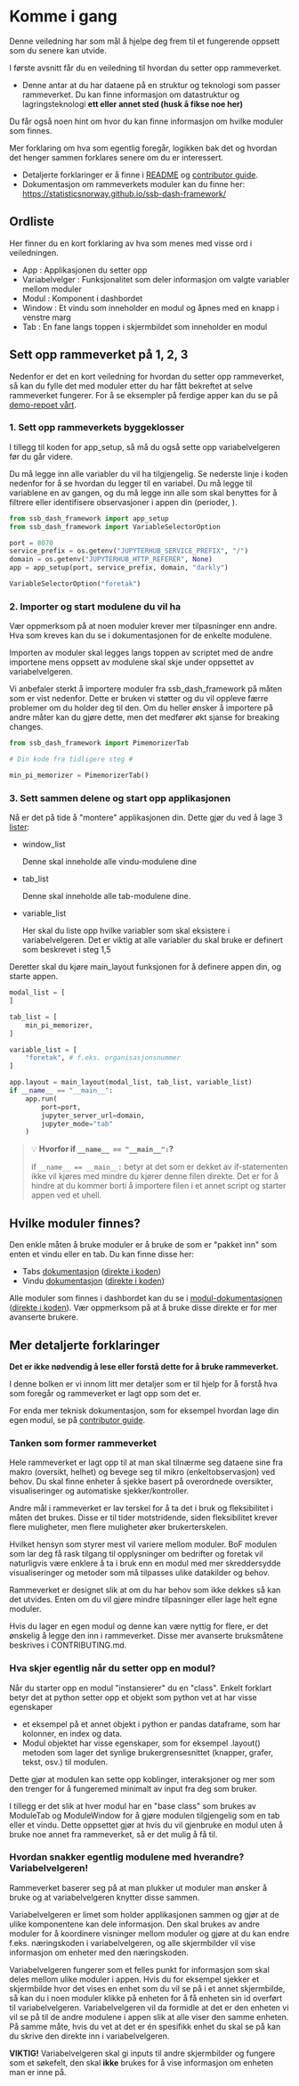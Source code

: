 # Komme i gang

Denne veiledning har som mål å hjelpe deg frem til et fungerende oppsett som du senere kan utvide.

I første avsnitt får du en veiledning til hvordan du setter opp rammeverket.
- Denne antar at du har dataene på en struktur og teknologi som passer rammeverket. Du kan finne informasjon om datastruktur og lagringsteknologi **ett eller annet sted (husk å fikse noe her)**

Du får også noen hint om hvor du kan finne informasjon om hvilke moduler som finnes.

Mer forklaring om hva som egentlig foregår, logikken bak det og hvordan det henger sammen forklares senere om du er interessert.
- Detaljerte forklaringer er å finne i [README] og [contributor guide].
- Dokumentasjon om rammeverkets moduler kan du finne her: https://statisticsnorway.github.io/ssb-dash-framework/

## Ordliste

Her finner du en kort forklaring av hva som menes med visse ord i veiledningen.

- App : Applikasjonen du setter opp
- Variabelvelger : Funksjonalitet som deler informasjon om valgte variabler mellom moduler
- Modul : Komponent i dashbordet
- Window : Et vindu som inneholder en modul og åpnes med en knapp i venstre marg
- Tab : En fane langs toppen i skjermbildet som inneholder en modul

## Sett opp rammeverket på 1, 2, 3

Nedenfor er det en kort veiledning for hvordan du setter opp rammeverket, så kan du fylle det med moduler etter du har fått bekreftet at selve rammeverket fungerer. For å se eksempler på ferdige apper kan du se på [demo-repoet vårt](https://github.com/statisticsnorway/demo-ssb-dash).

### 1. Sett opp rammeverkets byggeklosser

I tillegg til koden for app_setup, så må du også sette opp variabelvelgeren før du går videre.

Du må legge inn alle variabler du vil ha tilgjengelig. Se nederste linje i koden nedenfor for å se hvordan du legger til en variabel. Du må legge til variablene en av gangen, og du må legge inn alle som skal benyttes for å filtrere eller identifisere observasjoner i appen din (perioder, ).

```python
from ssb_dash_framework import app_setup
from ssb_dash_framework import VariableSelectorOption

port = 8070
service_prefix = os.getenv("JUPYTERHUB_SERVICE_PREFIX", "/")
domain = os.getenv("JUPYTERHUB_HTTP_REFERER", None)
app = app_setup(port, service_prefix, domain, "darkly")

VariableSelectorOption("foretak")
```

### 2. Importer og start modulene du vil ha

Vær oppmerksom på at noen moduler krever mer tilpasninger enn andre. Hva som kreves kan du se i dokumentasjonen for de enkelte modulene.

Importen av moduler skal legges langs toppen av scriptet med de andre importene mens oppsett av modulene skal skje under oppsettet av variabelvelgeren.

Vi anbefaler sterkt å importere moduler fra ssb_dash_framework på måten som er vist nedenfor. Dette er bruken vi støtter og du vil oppleve færre problemer om du holder deg til den. Om du heller ønsker å importere på andre måter kan du gjøre dette, men det medfører økt sjanse for breaking changes.

```python
from ssb_dash_framework import PimemorizerTab

# Din kode fra tidligere steg #

min_pi_memorizer = PimemorizerTab()
```

### 3. Sett sammen delene og start opp applikasjonen

Nå er det på tide å "montere" applikasjonen din. Dette gjør du ved å lage 3 [lister](https://realpython.com/python-list/):
- window_list

    Denne skal inneholde alle vindu-modulene dine

- tab_list

    Denne skal inneholde alle tab-modulene dine.

- variable_list

    Her skal du liste opp hvilke variabler som skal eksistere i variabelvelgeren. Det er viktig at alle variabler du skal bruke er definert som beskrevet i steg 1,5

Deretter skal du kjøre main_layout funksjonen for å definere appen din, og starte appen.

```python
modal_list = [
]

tab_list = [
    min_pi_memorizer,
]

variable_list = [
    "foretak", # f.eks. organisasjonsnummer
]

app.layout = main_layout(modal_list, tab_list, variable_list)
if __name__ == "__main__":
    app.run(
        port=port,
        jupyter_server_url=domain,
        jupyter_mode="tab"
    )
```

> 💡 **Hvorfor if ```__name__ == "__main__":```?**
>
> if ```__name__ == __main__:``` betyr at det som er dekket av if-statementen ikke vil kjøres med mindre du kjører denne filen direkte. Det er for å hindre at du kommer borti å importere filen i et annet script og starter appen ved et uhell.


## Hvilke moduler finnes?

Den enkle måten å bruke moduler er å bruke de som er "pakket inn" som enten et vindu eller en tab. Du kan finne disse her:
- Tabs [dokumentasjon](https://statisticsnorway.github.io/ssb-dash-framework/ssb_dash_framework.tabs.html) ([direkte i koden](https://github.com/statisticsnorway/ssb-dash-framework/tree/main/src/ssb_dash_framework/tabs))
- Vindu [dokumentasjon](https://statisticsnorway.github.io/ssb-dash-framework/ssb_dash_framework.windows.html) ([direkte i koden](https://github.com/statisticsnorway/ssb-dash-framework/tree/main/src/ssb_dash_framework/windows))

Alle moduler som finnes i dashbordet kan du se i [modul-dokumentasjonen](https://statisticsnorway.github.io/ssb-dash-framework/ssb_dash_framework.modules.html) ([direkte i koden](https://github.com/statisticsnorway/ssb-dash-framework/tree/main/src/ssb_dash_framework/modules)). Vær oppmerksom på at å bruke disse direkte er for mer avanserte brukere.

## Mer detaljerte forklaringer

**Det er ikke nødvendig å lese eller forstå dette for å bruke rammeverket.**

I denne bolken er vi innom litt mer detaljer som er til hjelp for å forstå hva som foregår og rammeverket er lagt opp som det er.

For enda mer teknisk dokumentasjon, som for eksempel hvordan lage din egen modul, se på [contributor guide].

### Tanken som former rammeverket

Hele rammeverket er lagt opp til at man skal tilnærme seg dataene sine fra makro (oversikt, helhet) og bevege seg til mikro (enkeltobservasjon) ved behov. Du skal finne enheter å sjekke basert på overordnede oversikter, visualiseringer og automatiske sjekker/kontroller.

Andre mål i rammeverket er lav terskel for å ta det i bruk og fleksibilitet i måten det brukes. Disse er til tider motstridende, siden fleksibilitet krever flere muligheter, men flere muligheter øker brukerterskelen.

Hvilket hensyn som styrer mest vil variere mellom moduler. BoF modulen som lar deg få rask tilgang til opplysninger om bedrifter og foretak vil naturligvis være enklere å ta i bruk enn en modul med mer skreddersydde visualiseringer og metoder som må tilpasses ulike datakilder og behov.

Rammeverket er designet slik at om du har behov som ikke dekkes så kan det utvides. Enten om du vil gjøre mindre tilpasninger eller lage helt egne moduler.

Hvis du lager en egen modul og denne kan være nyttig for flere, er det ønskelig å legge den inn i rammeverket.
Disse mer avanserte bruksmåtene beskrives i CONTRIBUTING.md.

### Hva skjer egentlig når du setter opp en modul?

Når du starter opp en modul "instansierer" du en "class". Enkelt forklart betyr det at python setter opp et objekt som python vet at har visse egenskaper
- et eksempel på et annet objekt i python er pandas dataframe, som har kolonner, en index og data.
- Modul objektet har visse egenskaper, som for eksempel .layout() metoden som lager det synlige brukergrensesnittet (knapper, grafer, tekst, osv.) til modulen.

Dette gjør at modulen kan sette opp koblinger, interaksjoner og mer som den trenger for å fungeremed minimalt av input fra deg som bruker.

I tillegg er det slik at hver modul har en "base class" som brukes av ModuleTab og ModuleWindow for å gjøre modulen tilgjengelig som en tab eller et vindu. Dette oppsettet gjør at hvis du vil gjenbruke en modul uten å bruke noe annet fra rammeverket, så er det mulig å få til.

### Hvordan snakker egentlig modulene med hverandre? Variabelvelgeren!

Rammeverket baserer seg på at man plukker ut moduler man ønsker å bruke og at variabelvelgeren knytter disse sammen.

Variabelvelgeren er limet som holder applikasjonen sammen og gjør at de ulike komponentene kan dele informasjon. Den skal brukes av andre moduler for å koordinere visninger mellom moduler og gjøre at du kan endre f.eks. næringskoden i variabelvelgeren, og alle skjermbilder vil vise informasjon om enheter med den næringskoden.

Variabelvelgeren fungerer som et felles punkt for informasjon som skal deles mellom ulike moduler i appen. Hvis du for eksempel sjekker et skjermbilde hvor det vises en enhet som du vil se på i et annet skjermbilde, så kan du i noen moduler klikke på enheten for å få enheten sin id overført til variabelvelgeren. Variabelvelgeren vil da formidle at det er den enheten vi vil se på til de andre modulene i appen slik at alle viser den samme enheten. På samme måte, hvis du vet at det er én spesifikk enhet du skal se på kan du skrive den direkte inn i variabelvelgeren.

**VIKTIG!** Variabelvelgeren skal gi inputs til andre skjermbilder og fungere som et søkefelt, den skal __ikke__ brukes for å vise informasjon om enheten man er inne på.


<!-- github-only -->
[contributor guide]: https://github.com/statisticsnorway/ssb-dash-framework/blob/main/CONTRIBUTING.md
[README]: https://github.com/statisticsnorway/ssb-dash-framework/blob/main/README.md
